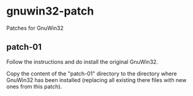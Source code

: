 # gnuwin32-patch

Patches for GnuWin32

## patch-01

Follow the instructions and do install the original GnuWin32. 

Copy the content of the "patch-01" directory to the directory where 
GnuWin32 has been installed (replacing all existing there files with new 
ones from this patch).


